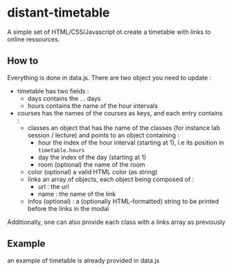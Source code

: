 # distant-timetable

A simple set of HTML/CSS/Javascript ot create a timetable with
links to online ressources.

## How to

Everything is done in data.js. There are two object you need to update :
* timetable has two fields :
	* days contains the ... days
	* hours contains the name of the hour intervals
* courses has the names of the courses as keys, and each entry contains :
	* classes an object that has the name of the classes (for instance lab session / lecture) and points to an object containing :
		* hour the index of the hour interval (starting at 1), i.e its position in `timetable.hours`
		* day the index of the day (starting at 1)
		* room (optional) the name of the room
	* color (optional) a valid HTML color (as string)
	* links an array of objects, each object being composed of :
		* url : the url
		* name : the name of the link
	* infos (optional) : a (optionally HTML-formatted) string to be printed before the links in the modal

Additionally, one can also provide each class with a links array as previously

## Example

an example of timetable is already provided in data.js
